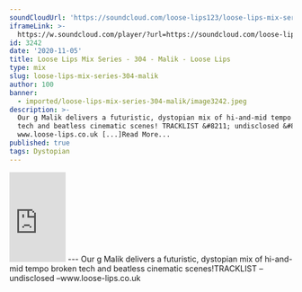 ```yaml
---
soundCloudUrl: 'https://soundcloud.com/loose-lips123/loose-lips-mix-series-304-malik'
iframeLink: >-
  https://w.soundcloud.com/player/?url=https://soundcloud.com/loose-lips123/loose-lips-mix-series-304-malik&color=00aabb&auto_play=false&hide_related=false&show_comments=true&show_user=true&show_reposts=false
id: 3242
date: '2020-11-05'
title: Loose Lips Mix Series - 304 - Malik - Loose Lips
type: mix
slug: loose-lips-mix-series-304-malik
author: 100
banner:
  - imported/loose-lips-mix-series-304-malik/image3242.jpeg
description: >-
  Our g Malik delivers a futuristic, dystopian mix of hi-and-mid tempo broken
  tech and beatless cinematic scenes! TRACKLIST &#8211; undisclosed &#8211;
  www.loose-lips.co.uk [...]Read More...
published: true
tags: Dystopian
---
```

<iframe id="sc-widget" title="title" width="100" height="160" scrolling="no" frameborder="yes" allow="autoplay" src="https://w.soundcloud.com/player/?url=https://soundcloud.com/loose-lips123/loose-lips-mix-series-304-malik&amp;color=00aabb&amp;auto_play=false&amp;hide_related=false&amp;show_comments=true&amp;show_user=true&amp;show_reposts=false"></iframe>
---
Our g Malik delivers a futuristic, dystopian mix of hi-and-mid tempo broken tech and beatless cinematic scenes!TRACKLIST  
– undisclosed –www.loose-lips.co.uk